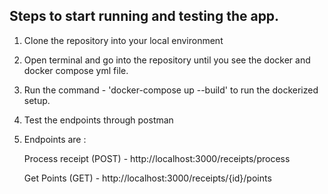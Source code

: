## Steps to start running and testing the app.

1)  Clone the repository into your local environment
2)  Open terminal and go into the repository until you see the docker and docker compose yml file.
3)  Run the command - 'docker-compose up --build' to run the dockerized setup.
4)  Test the endpoints through postman
5)  Endpoints are :
   
      Process receipt (POST) - http://localhost:3000/receipts/process
    
      Get Points (GET) - http://localhost:3000/receipts/{id}/points
